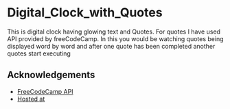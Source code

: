 
# Digital_Clock_with_Quotes

This is digital clock having glowing text and Quotes. For quotes I have used API provided by freeCodeCamp. 
In this you would be watching quotes being displayed word by word and after one quote has been completed another quotes start executing

## Acknowledgements

 - [FreeCodeCamp API](https://github.com/lukePeavey/quotable )
 - [Hosted at](https://krauser24816.github.io/Digital_Clock_with_Quotes/ )
 

  